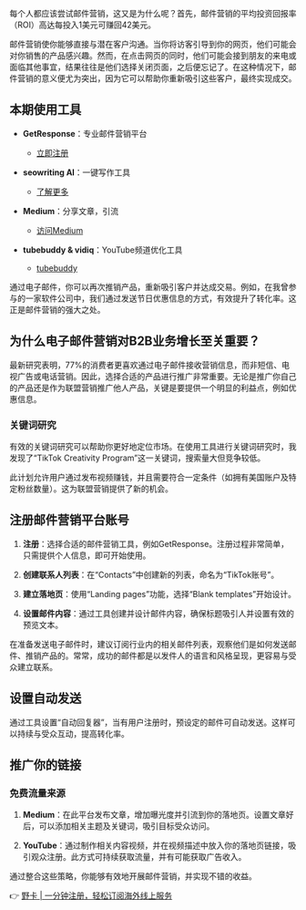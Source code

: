 每个人都应该尝试邮件营销，这又是为什么呢？首先，邮件营销的平均投资回报率（ROI）高达每投入1美元可赚回42美元。

邮件营销使你能够直接与潜在客户沟通。当你将访客引导到你的网页，他们可能会对你销售的产品感兴趣。然而，在点击网页的同时，他们可能会接到朋友的来电或面临其他事宜，结果往往是他们选择关闭页面，之后便忘记了。在这种情况下，邮件营销的意义便尤为突出，因为它可以帮助你重新吸引这些客户，最终实现成交。

## 本期使用工具

- **GetResponse**：专业邮件营销平台
  - [立即注册](https://bit.ly/3RmFRoG)

- **seowriting AI**：一键写作工具
  - [了解更多](https://bit.ly/4e6ibO1)

- **Medium**：分享文章，引流
  - [访问Medium](https://medium.com/)

- **tubebuddy & vidiq**：YouTube频道优化工具
  - [tubebuddy](https://bit.ly/3SwKXiF)

通过电子邮件，你可以再次推销产品，重新吸引客户并达成交易。例如，在我曾参与的一家软件公司中，我们通过发送节日优惠信息的方式，有效提升了转化率。这正是邮件营销的强大之处。

## 为什么电子邮件营销对B2B业务增长至关重要？

最新研究表明，77%的消费者更喜欢通过电子邮件接收营销信息，而非短信、电视广告或电话营销。因此，选择合适的产品进行推广非常重要。无论是推广你自己的产品还是作为联盟营销推广他人产品，关键是要提供一个明显的利益点，例如优惠信息。

### 关键词研究

有效的关键词研究可以帮助你更好地定位市场。在使用工具进行关键词研究时，我发现了“TikTok Creativity Program”这一关键词，搜索量大但竞争较低。

此计划允许用户通过发布视频赚钱，并且需要符合一定条件（如拥有美国账户及特定粉丝数量）。这为联盟营销提供了新的机会。

## 注册邮件营销平台账号

1. **注册**：选择合适的邮件营销工具，例如GetResponse。注册过程非常简单，只需提供个人信息，即可开始使用。
   
2. **创建联系人列表**：在“Contacts”中创建新的列表，命名为“TikTok账号”。

3. **建立落地页**：使用“Landing pages”功能，选择“Blank templates”开始设计。

4. **设置邮件内容**：通过工具创建并设计邮件内容，确保标题吸引人并设置有效的预览文本。

在准备发送电子邮件时，建议订阅行业内的相关邮件列表，观察他们是如何发送邮件、推销产品的。常常，成功的邮件都是以发件人的语言和风格呈现，更容易与受众建立联系。

## 设置自动发送

通过工具设置“自动回复器”，当有用户注册时，预设定的邮件可自动发送。这样可以持续与受众互动，提高转化率。

## 推广你的链接

### 免费流量来源

1. **Medium**：在此平台发布文章，增加曝光度并引流到你的落地页。设置文章好后，可以添加相关主题及关键词，吸引目标受众访问。
   
2. **YouTube**：通过制作相关内容视频，并在视频描述中放入你的落地页链接，吸引观众注册。此方式可持续获取流量，并有可能获取广告收入。

通过整合这些策略，你能够有效地开展邮件营销，并实现不错的收益。

👉 [野卡 | 一分钟注册，轻松订阅海外线上服务](https://bit.ly/bewildcard)
